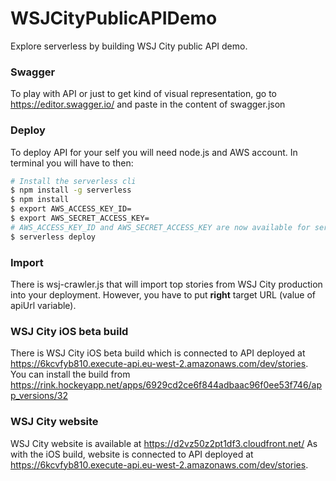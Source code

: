 # WSJCityPublicAPIDemo
Explore serverless by building WSJ City public API demo.

### Swagger
To play with API or just to get kind of visual representation, go to https://editor.swagger.io/ and paste in the content of swagger.json

### Deploy
To deploy API for your self you will need node.js and AWS account. In terminal you will have to then:
```sh
# Install the serverless cli
$ npm install -g serverless
$ npm install
$ export AWS_ACCESS_KEY_ID=
$ export AWS_SECRET_ACCESS_KEY=
# AWS_ACCESS_KEY_ID and AWS_SECRET_ACCESS_KEY are now available for serverless to use
$ serverless deploy
```

### Import
There is wsj-crawler.js that will import top stories from WSJ City production into your deployment. However, you have to put **right** target URL (value of apiUrl variable).

### WSJ City iOS beta build
There is WSJ City iOS beta build which is connected to API deployed at https://6kcvfyb810.execute-api.eu-west-2.amazonaws.com/dev/stories. You can install the build from https://rink.hockeyapp.net/apps/6929cd2ce6f844adbaac96f0ee53f746/app_versions/32

### WSJ City website
WSJ City website is available at https://d2vz50z2pt1df3.cloudfront.net/ As with the iOS build, website is connected to API deployed at https://6kcvfyb810.execute-api.eu-west-2.amazonaws.com/dev/stories.

